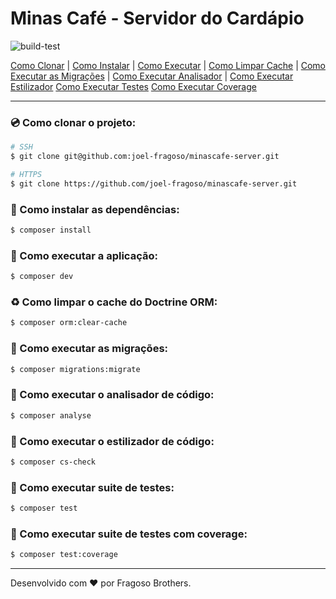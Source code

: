 # Minas Café - Servidor do Cardápio

![build-test](https://github.com/joel-fragoso/minascafe-server/actions/workflows/ci.yml/badge.svg)

[Como Clonar](#️como-clonar-o-projeto) |
[Como Instalar](#️como-instalar-as-dependências) |
[Como Executar](#️como-executar-a-aplicação) |
[Como Limpar Cache](#️como-limpar-o-cache-do-doctrine-orm) |
[Como Executar as Migrações](#como-executar-as-migrações) |
[Como Executar Analisador](#como-executar-o-analisador-de-código) |
[Como Executar Estilizador](#como-executar-o-estilizador-de-código)
[Como Executar Testes](#como-executar-suite-de-testes)
[Como Executar Coverage](#como-executar-suite-de-testes-com-coverage)

---

### 💿️ Como clonar o projeto:
```bash
# SSH
$ git clone git@github.com:joel-fragoso/minascafe-server.git

# HTTPS
$ git clone https://github.com/joel-fragoso/minascafe-server.git
```

### 🎉️ Como instalar as dependências:
```bash
$ composer install
```

### 🚀️ Como executar a aplicação:
```bash
$ composer dev
```

### ♻️ Como limpar o cache do Doctrine ORM:
```bash
$ composer orm:clear-cache
```

### 💽️ Como executar as migrações:
```bash
$ composer migrations:migrate
```

### 🚀️ Como executar o analisador de código:
```bash
$ composer analyse
```

### 🚀️ Como executar o estilizador de código:
```bash
$ composer cs-check
```

### 🚀️ Como executar suite de testes:
```bash
$ composer test
```

### 🚀️ Como executar suite de testes com coverage:
```bash
$ composer test:coverage
```

---

Desenvolvido com ❤️ por Fragoso Brothers.
